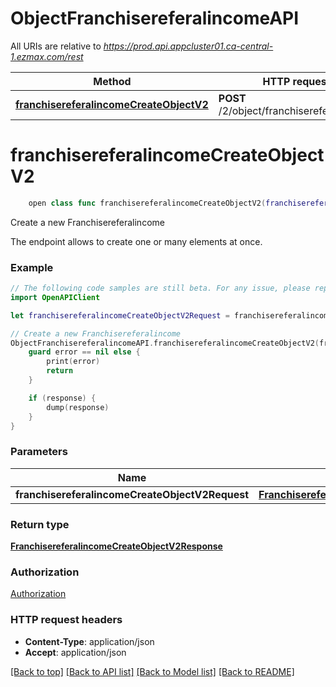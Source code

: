 # ObjectFranchisereferalincomeAPI

All URIs are relative to *https://prod.api.appcluster01.ca-central-1.ezmax.com/rest*

Method | HTTP request | Description
------------- | ------------- | -------------
[**franchisereferalincomeCreateObjectV2**](ObjectFranchisereferalincomeAPI.md#franchisereferalincomecreateobjectv2) | **POST** /2/object/franchisereferalincome | Create a new Franchisereferalincome


# **franchisereferalincomeCreateObjectV2**
```swift
    open class func franchisereferalincomeCreateObjectV2(franchisereferalincomeCreateObjectV2Request: FranchisereferalincomeCreateObjectV2Request, completion: @escaping (_ data: FranchisereferalincomeCreateObjectV2Response?, _ error: Error?) -> Void)
```

Create a new Franchisereferalincome

The endpoint allows to create one or many elements at once.

### Example
```swift
// The following code samples are still beta. For any issue, please report via http://github.com/OpenAPITools/openapi-generator/issues/new
import OpenAPIClient

let franchisereferalincomeCreateObjectV2Request = franchisereferalincome-createObject-v2-Request(aObjFranchisereferalincome: [franchisereferalincome-RequestCompound(objAddress: address-Request(pkiAddressID: 123, fkiAddresstypeID: 123, sAddressCivic: "sAddressCivic_example", sAddressStreet: "sAddressStreet_example", sAddressSuite: "sAddressSuite_example", sAddressCity: "sAddressCity_example", fkiProvinceID: 123, fkiCountryID: 123, sAddressZip: "sAddressZip_example", fAddressLongitude: "fAddressLongitude_example", fAddressLatitude: "fAddressLatitude_example"), aObjContact: [contact-RequestCompound(objContactinformations: contactinformations-RequestCompound(aObjAddress: [nil], aObjPhone: [phone-Request(pkiPhoneID: 123, fkiPhonetypeID: 123, ePhoneType: Field-ePhoneType(), sPhoneRegion: "sPhoneRegion_example", sPhoneExchange: "sPhoneExchange_example", sPhoneNumber: "sPhoneNumber_example", sPhoneInternational: "sPhoneInternational_example", sPhoneExtension: "sPhoneExtension_example", sPhoneE164: "sPhoneE164_example")], aObjEmail: [email-Request(pkiEmailID: 123, fkiEmailtypeID: 123, sEmailAddress: "sEmailAddress_example")], aObjWebsite: [website-Request(pkiWebsiteID: 123, fkiWebsitetypeID: 123, sWebsiteAddress: "sWebsiteAddress_example")]))])]) // FranchisereferalincomeCreateObjectV2Request | 

// Create a new Franchisereferalincome
ObjectFranchisereferalincomeAPI.franchisereferalincomeCreateObjectV2(franchisereferalincomeCreateObjectV2Request: franchisereferalincomeCreateObjectV2Request) { (response, error) in
    guard error == nil else {
        print(error)
        return
    }

    if (response) {
        dump(response)
    }
}
```

### Parameters

Name | Type | Description  | Notes
------------- | ------------- | ------------- | -------------
 **franchisereferalincomeCreateObjectV2Request** | [**FranchisereferalincomeCreateObjectV2Request**](FranchisereferalincomeCreateObjectV2Request.md) |  | 

### Return type

[**FranchisereferalincomeCreateObjectV2Response**](FranchisereferalincomeCreateObjectV2Response.md)

### Authorization

[Authorization](../README.md#Authorization)

### HTTP request headers

 - **Content-Type**: application/json
 - **Accept**: application/json

[[Back to top]](#) [[Back to API list]](../README.md#documentation-for-api-endpoints) [[Back to Model list]](../README.md#documentation-for-models) [[Back to README]](../README.md)

